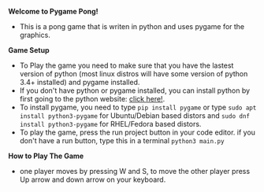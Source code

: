**Welcome to Pygame Pong!**
- This is a pong game that is writen in python and uses pygame for the graphics.

**Game Setup**
- To Play the game you need to make sure that you have the lastest version of python (most linux distros will have some version of python 3.4+ installed) and pygame installed.
- If you don't have python or pygame installed, you can install python by first going to the python website: [click here!](https://www.python.org/). 
- To install pygame, you need to type `pip install pygame` or type `sudo apt install python3-pygame` for Ubuntu/Debian based distors and `sudo dnf install python3-pygame` for RHEL/Fedora based distors.
- To play the game, press the run project button in your code editor. if you don't have a run button, type this in a terminal `python3 main.py` 

**How to Play The Game**
- one player moves by pressing W and S, to move the other player press Up arrow and down arrow on your keyboard. 
